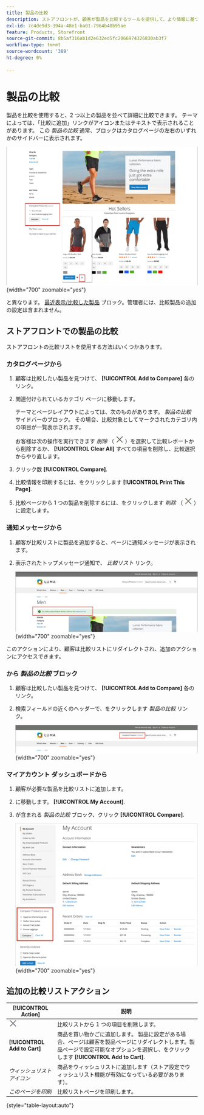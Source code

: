 ```yaml
---
title: 製品の比較
description: ストアフロントが、顧客が製品を比較するツールを提供して、より情報に基づいた購入の意思決定を行う方法を説明します。
exl-id: 7c4de9d3-394a-48e1-ba01-7964b40b95ae
feature: Products, Storefront
source-git-commit: 8b5af316ab1d2e632ed5fc2066974326830ab3f7
workflow-type: tm+mt
source-wordcount: '389'
ht-degree: 0%

---
```


# 製品の比較

製品を比較を使用すると、2 つ以上の製品を並べて詳細に比較できます。 テーマによっては、「比較に追加」リンクがアイコンまたはテキストで表示されることがあります。 この _製品の比較_ 通常、ブロックはカタログページの左右のいずれかのサイドバーに表示されます。

![ストアフロントの例 – 比較リスト](./assets/storefront-comparison-list.png){width="700" zoomable="yes"}

と異なります。 [最近表示/比較した製品](products-viewed-compared.md) ブロック。管理者には、比較製品の追加の設定は含まれません。

## ストアフロントでの製品の比較

ストアフロントの比較リストを使用する方法はいくつかあります。

### カタログページから

1. 顧客は比較したい製品を見つけて、 **[!UICONTROL Add to Compare]** 各のリンク。

1. 関連付けられているカテゴリ ページに移動します。

   テーマとページレイアウトによっては、次のものがあります。 _製品の比較_ サイドバーのブロック。 その場合、比較対象としてマークされたカテゴリ内の項目が一覧表示されます。

   お客様は次の操作を実行できます _削除_ （ ![アイコンを削除](../assets/icon-delete-x.png) ）を選択して比較レポートから削除するか、 **[!UICONTROL Clear All]** すべての項目を削除し、比較選択からやり直します。

1. クリック数 **[!UICONTROL Compare]**.

1. 比較情報を印刷するには、をクリックします **[!UICONTROL Print This Page]**.

1. 比較ページから 1 つの製品を削除するには、をクリックします _削除_ （ ![アイコンを削除](../assets/icon-delete-x.png) ）に設定します。

### 通知メッセージから

1. 顧客が比較リストに製品を追加すると、ページに通知メッセージが表示されます。

1. 表示されたトップメッセージ通知で、 _比較リスト_ リンク。

   ![製品の比較通知](./assets/notification-comparison-list.png){width="700" zoomable="yes"}

このアクションにより、顧客は比較リストにリダイレクトされ、追加のアクションにアクセスできます。

### から _製品の比較_ ブロック

1. 顧客は比較したい製品を見つけて、 **[!UICONTROL Add to Compare]** 各のリンク。

1. 検索フィールドの近くのヘッダーで、をクリックします _製品の比較_ リンク。

   ![製品の比較ヘッダー](./assets/compare-products-header.png){width="700" zoomable="yes"}

### マイアカウント ダッシュボードから

1. 顧客が必要な製品を比較リストに追加します。

1. に移動します。 **[!UICONTROL My Account]**.

1. が含まれる _製品の比較_ ブロック、クリック **[!UICONTROL Compare]**.

   ![顧客アカウントダッシュボードの「製品の比較」ブロック](./assets/my-account-compare-block.png){width="700" zoomable="yes"}

## 追加の比較リストアクション

| [!UICONTROL Action] | 説明 |
|------|-----------|
| ![アイコンを削除](../assets/icon-delete-x.png) | 比較リストから 1 つの項目を削除します。 |
| **[!UICONTROL Add to Cart]** | 商品を買い物かごに追加します。 製品に設定がある場合、ページは顧客を製品ページにリダイレクトします。製品ページで設定可能なオプションを選択し、をクリックします **[!UICONTROL Add to Cart]**. |
| _ウィッシュリストアイコン_ | 商品をウィッシュリストに追加します（ストア設定でウィッシュリスト機能が有効になっている必要があります）。 |
| _このページを印刷_ | 比較リストページを印刷します。 |

{style="table-layout:auto"}
